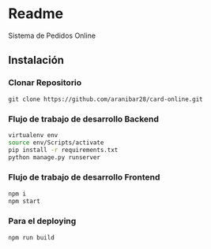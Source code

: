# Readme

Sistema de Pedidos Online

## Instalación 

### Clonar Repositorio

    git clone https://github.com/aranibar28/card-online.git

### Flujo de trabajo de desarrollo Backend

```bash
virtualenv env
source env/Scripts/activate
pip install -r requirements.txt
python manage.py runserver
```

### Flujo de trabajo de desarrollo Frontend

```bash
npm i
npm start
```

### Para el deploying

```bash
npm run build
```
